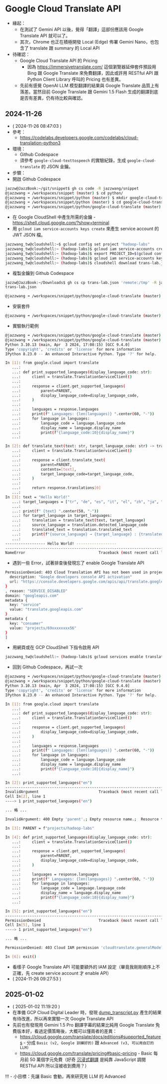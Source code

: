 # Google Cloud Translate API

- 緣起：
  - 在測試了 Gemini API 以後，覺得「翻譯」這部份應該用 Google Translate API 就可以了。
  - 其次，Chrome 也正在積極開發 Local (Edge) 佈署 Gemini Nano，也包含了 translate 跟 summary 的 Local API
- 待確認：
  - Google Cloud Translate API 的 Pricing
    - 因為 https://immersivetranslate.com/ 這個瀏覽器延伸套件預設用 Bing 跟 Google Translate 來免費翻譯，因此或許用 RESTful API 跟 Python Client Library 呼叫的 Pricing 也有差異。
  - 先前有感覺 OpenAI LLM 模型翻譯的結果與 Google Translate 品質上有落差。當然目前 Google Translate 跟 Gemini 1.5 Flash 生成的翻譯到底是否有差異，仍有待比較與確認。

## 2024-11-26

- ( 2024-11-26 08:47:03 )
- 參考：
  - https://codelabs.developers.google.com/codelabs/cloud-translation-python3
- 環境：
  - Github Codespace
  - 須參考 `google-cloud-texttospeech` 的實驗紀錄，生成 `google-cloud-translate` 的 JSON 金鑰。
- 步驟：
- 開啟 Github Codespace
```bash
jazzw@JazzBook:~/git/snippet$ gh cs code -R jazzwang/snippet
@jazzwang ➜ /workspaces/snippet (master) $ cd python/
@jazzwang ➜ /workspaces/snippet/python (master) $ mkdir google-cloud-translate
@jazzwang ➜ /workspaces/snippet/python (master) $ cd google-cloud-translate
@jazzwang ➜ /workspaces/snippet/python/google-cloud-translate (master) $ code google-cloud-translate.md
```
- 在 Google CloudShell 中產生所需的金鑰 - https://shell.cloud.google.com/?show=terminal
- 用 `gcloud iam service-accounts keys create` 來產生 service account 的 JWT JSON 檔。
```bash
jazzwang_tw@cloudshell:~$ gcloud config set project "hadoop-labs"
jazzwang_tw@cloudshell:~ (hadoop-labs)$ gcloud iam service-accounts create trans-lab
jazzwang_tw@cloudshell:~ (hadoop-labs)$ export PROJECT_ID=$(gcloud config get-value project 2> /dev/null)
jazzwang_tw@cloudshell:~ (hadoop-labs)$ gcloud iam service-accounts keys create trans-lab.json --iam-account trans-lab@$PROJECT_ID.iam.gserviceaccount.com
jazzwang_tw@cloudshell:~ (hadoop-labs)$ cloudshell download trans-lab.json
```
- 複製金鑰到 Github Codespace
```bash
jazzw@JazzBook:~/Downloads$ gh cs cp trans-lab.json 'remote:/tmp' -R jazzwang/snippet
trans-lab.json                                                                                                            100% 2345    15.0KB/s   00:00
```
```bash
@jazzwang ➜ /workspaces/snippet/python/google-cloud-translate (master) $ cp /tmp/trans-lab.json .
```
- 安裝套件
```bash
@jazzwang ➜ /workspaces/snippet/python/google-cloud-translate (master) $ pip3 install google-cloud-translate
```
- 實驗執行範例
```bash
@jazzwang ➜ /workspaces/snippet/python/google-cloud-translate (master) $ export GOOGLE_APPLICATION_CREDENTIALS=trans-lab.json 
@jazzwang ➜ /workspaces/snippet/python/google-cloud-translate (master) $ ipython3
Python 3.10.13 (main, Apr  3 2024, 17:08:15) [GCC 9.4.0]
Type 'copyright', 'credits' or 'license' for more information
IPython 8.23.0 -- An enhanced Interactive Python. Type '?' for help.

In [1]: from google.cloud import translate
   ...: 
   ...: def print_supported_languages(display_language_code: str):
   ...:     client = translate.TranslationServiceClient()
   ...: 
   ...:     response = client.get_supported_languages(
   ...:         parent=PARENT,
   ...:         display_language_code=display_language_code,
   ...:     )
   ...: 
   ...:     languages = response.languages
   ...:     print(f" Languages: {len(languages)} ".center(60, "-"))
   ...:     for language in languages:
   ...:         language_code = language.language_code
   ...:         display_name = language.display_name
   ...:         print(f"{language_code:10}{display_name}")
   ...: 

In [2]: def translate_text(text: str, target_language_code: str) -> translate.Translation:
   ...:     client = translate.TranslationServiceClient()
   ...: 
   ...:     response = client.translate_text(
   ...:         parent=PARENT,
   ...:         contents=[text],
   ...:         target_language_code=target_language_code,
   ...:     )
   ...: 
   ...:     return response.translations[0]
   ...: 
In [3]: text = "Hello World!"
   ...: target_languages = ["tr", "de", "es", "it", "el", "zh", "ja", "ko"]
   ...: 
   ...: print(f" {text} ".center(50, "-"))
   ...: for target_language in target_languages:
   ...:     translation = translate_text(text, target_language)
   ...:     source_language = translation.detected_language_code
   ...:     translated_text = translation.translated_text
   ...:     print(f"{source_language} → {target_language} : {translated_text}")
   ...: 
------------------ Hello World! ------------------
---------------------------------------------------------------------------
NameError                                 Traceback (most recent call last)
```
- 遇到一些 Error，試著排查後發現忘了 enable Google Translate API
```bash
PermissionDenied: 403 Cloud Translation API has not been used in project 69xxxxxxxx56 before or it is disabled. Enable it by visiting https://console.developers.google.com/apis/api/translate.googleapis.com/overview?project=69xxxxxxxx56 then retry. If you enabled this API recently, wait a few minutes for the action to propagate to our systems and retry. [links {
  description: "Google developers console API activation"
  url: "https://console.developers.google.com/apis/api/translate.googleapis.com/overview?project=69xxxxxxxx56"
}
, reason: "SERVICE_DISABLED"
domain: "googleapis.com"
metadata {
  key: "service"
  value: "translate.googleapis.com"
}
metadata {
  key: "consumer"
  value: "projects/69xxxxxxxx56"
}
]
```
- 用網頁或在 GCP CloudShell 下指令啟用 API
```bash
jazzwang_tw@cloudshell:~ (hadoop-labs)$ gcloud services enable translate.googleapis.com
```
- 回到 Github Codespace，再試一次
```bash
@jazzwang ➜ /workspaces/snippet/python/google-cloud-translate (master) $ export GOOGLE_APPLICATION_CREDENTIALS=trans-lab.json 
@jazzwang ➜ /workspaces/snippet/python/google-cloud-translate (master) $ ipython3
Python 3.10.13 (main, Apr  3 2024, 17:08:15) [GCC 9.4.0]
Type 'copyright', 'credits' or 'license' for more information
IPython 8.23.0 -- An enhanced Interactive Python. Type '?' for help.

In [1]: from google.cloud import translate
   ...: 
   ...: def print_supported_languages(display_language_code: str):
   ...:     client = translate.TranslationServiceClient()
   ...: 
   ...:     response = client.get_supported_languages(
   ...:         display_language_code=display_language_code,
   ...:     )
   ...: 
   ...:     languages = response.languages
   ...:     print(f" Languages: {len(languages)} ".center(60, "-"))
   ...:     for language in languages:
   ...:         language_code = language.language_code
   ...:         display_name = language.display_name
   ...:         print(f"{language_code:10}{display_name}")
   ...: 

In [2]: print_supported_languages("en")
---------------------------------------------------------------------------
InvalidArgument                           Traceback (most recent call last)
Cell In[2], line 1
----> 1 print_supported_languages("en")

... 略 ...

InvalidArgument: 400 Empty 'parent'.; Empty resource name.;  Resource type: location

In [3]: PARENT = f"projects/hadoop-labs"

In [4]: def print_supported_languages(display_language_code: str):
   ...:     client = translate.TranslationServiceClient()
   ...: 
   ...:     response = client.get_supported_languages(
   ...:         parent=PARENT,
   ...:         display_language_code=display_language_code,
   ...:     )
   ...: 
   ...:     languages = response.languages
   ...:     print(f" Languages: {len(languages)} ".center(60, "-"))
   ...:     for language in languages:
   ...:         language_code = language.language_code
   ...:         display_name = language.display_name
   ...:         print(f"{language_code:10}{display_name}")
   ...: 

In [5]: print_supported_languages("en")
---------------------------------------------------------------------------
PermissionDenied                          Traceback (most recent call last)
Cell In[5], line 1
----> 1 print_supported_languages("en")

... 略 ...

PermissionDenied: 403 Cloud IAM permission 'cloudtranslate.generalModels.get' denied. 

In [6]: exit()
```
- 看樣子 Google Translate API 可能要額外的 IAM 設定（畢竟我剛剛順序上不正確，先 create service account 才 enable API）
- ( 2024-11-26 09:27:53 )

## 2025-01-02

- ( 2025-01-02 11:19:20 )
- 在準備 GCP Cloud Digital Leader 時，發現 [dump_transcript.py](../requests/cloudskillsboost/dump_transcript.py) 產生的結果有待改進，所以再來實驗一次 Google Translate API
- 先前也有發現用 Gemini 1.5 Pro 翻譯字幕的結果比純用 Google Translate 免費版本好，看過定價策略後，大概可以懂兩者的差異：
  - https://cloud.google.com/translate/docs/editions#supported_features - 分成 `Basic (v2, Google 訓練好的)` 跟 `Advanced (v3, 可以用自訂的 LLM)`
  - https://cloud.google.com/translate/pricing#basic-pricing - Basic 每月前 50 萬個字元免費（好奇 [沉浸式翻譯](https://immersivetranslate.com/) 是純靠 JavaScript 調閱 RESTful API 所以沒被收到費用？）

!!! - 小目標：先讓 Basic 會動，再來研究用 LLM 的 Advanced